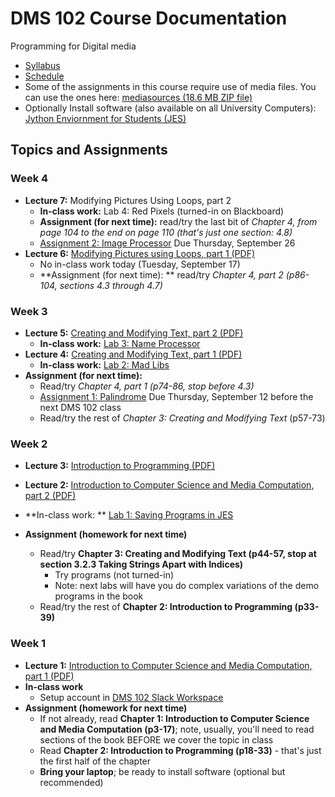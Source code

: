 # DMS 102 Course Documentation

Programming for Digital media

- [Syllabus](syllabus.md)
- [Schedule](schedule.md) 
- Some of the assignments in this course require use of media files.  You can use the ones here: [mediasources (18.6 MB ZIP file)](media/mediasources.zip)
- Optionally Install software (also available on all University Computers): [Jython Enviornment for Students (JES)](https://github.com/gatech-csl/jes/releases/tag/5.020)

## Topics and Assignments

### Week 4

- **Lecture 7:** Modifying Pictures Using Loops, part 2
  - **In-class work:** Lab 4: Red Pixels (turned-in on Blackboard)
  - **Assignment (for next time):**  read/try the last bit of *Chapter 4, from page 104 to the end on page 110 (that's just one section: 4.8)*
  - [Assignment 2: Image Processor](assignment02-image-processor/instructions.md) Due Thursday, September 26
- **Lecture 6:** [Modifying Pictures using Loops, part 1 (PDF)](06-modifying-pictures-using-loops1/modifying-pictures-using-loops1.pdf)
  - No in-class work today (Tuesday, September 17)
  - **Assignment (for next time): ** read/try *Chapter 4, part 2 (p86-104, sections 4.3 through 4.7)*

### Week 3

- **Lecture 5:** [Creating and Modifying Text, part 2 (PDF)](05-creating-modifying-text2/creating-modifying-text2.pdf)
  - **In-class work:** [Lab 3: Name Processor](lab03-name-processor/instructions.md)
- **Lecture 4:** [Creating and Modifying Text, part 1 (PDF)](04-creating-modifying-text1/creating-modifying-text1.pdf)
  - **In-class work:** [Lab 2: Mad Libs](lab02-mad-libs/instructions.md)
- **Assignment (for next time):** 
  - Read/try *Chapter 4, part 1 (p74-86, stop before 4.3)*
  - [Assignment 1: Palindrome](assignment01-palindrome/instructions.md) Due Thursday, September 12 before the next DMS 102 class
  - Read/try the rest of *Chapter 3: Creating and Modifying Text* (p57-73)

### Week 2

- **Lecture 3:** [Introduction to Programming (PDF)](03-introduction-to-programming/introduction-programming.pdf)
- **Lecture 2:** [Introduction to Computer Science and Media Computation, part 2 (PDF)](02-introduction-computer-science-2/introduction-computer-science2.pdf)

- **In-class work: ** [Lab 1: Saving Programs in JES](lab01-saving-programs-jes/instructions.md)
- **Assignment (homework for next time)**
  - Read/try **Chapter 3: Creating and Modifying Text (p44-57, stop at section 3.2.3 Taking Strings Apart with Indices)**
    - Try programs (not turned-in)
    - Note: next labs will have you do complex variations of the demo programs in the book
  - Read/try the rest of **Chapter 2: Introduction to Programming (p33-39)**

### Week 1

- **Lecture 1:** [Introduction to Computer Science and Media Computation, part 1 (PDF)](01-introduction-computer-science/introduction-computer-science.pdf)
- **In-class work**
  - Setup account in [DMS 102 Slack Workspace](https://join.slack.com/t/dms-102/signup)
- **Assignment (homework for next time)**
  - If not already, read **Chapter 1: Introduction to Computer Science and Media Computation (p3-17)**; note, usually, you'll need to read sections of the book BEFORE we cover the topic in class
  - Read **Chapter 2: Introduction to Programming (p18-33)** - that's just the first half of the chapter
  - **Bring your laptop**; be ready to install software (optional but recommended)

